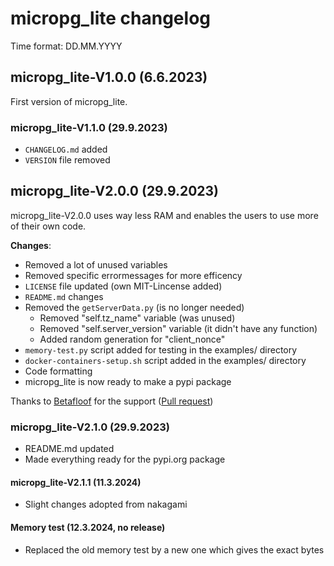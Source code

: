# micropg_lite changelog
Time format: DD.MM.YYYY
## micropg_lite-V1.0.0 (6.6.2023)
First version of micropg_lite.

### micropg_lite-V1.1.0 (29.9.2023)
- `CHANGELOG.md` added
- `VERSION` file removed

## micropg_lite-V2.0.0 (29.9.2023)
micropg_lite-V2.0.0 uses way less RAM and enables the users to use more of their own code.

**Changes**:
- Removed a lot of unused variables
- Removed specific errormessages for more efficency
- `LICENSE` file updated (own MIT-Lincense added)
- `README.md` changes
- Removed the `getServerData.py` (is no longer needed)
    - Removed "self.tz_name" variable (was unused)
    - Removed "self.server_version" variable (it didn't have any function)
    - Added random generation for "client_nonce"
- `memory-test.py` script added for testing in the examples/ directory
- `docker-containers-setup.sh` script added in the examples/ directory
- Code formatting
- micropg_lite is now ready to make a pypi package

Thanks to [Betafloof](https://github.com/BetaFloof) for the support ([Pull request](https://github.com/TimonW-Dev/micropg_lite/pull/1))

### micropg_lite-V2.1.0 (29.9.2023)
- README.md updated
- Made everything ready for the pypi.org package

#### micropg_lite-V2.1.1 (11.3.2024)
- Slight changes adopted from nakagami

#### Memory test (12.3.2024, no release)
- Replaced the old memory test by a new one which gives the exact bytes